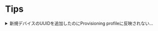 # Tips

<details>
<summary>新規デバイスのUUIDを追加したのにProvisioning profileに反映されない...</summary>

キャッシュが悪さをしている可能性あり。下記手順を試す。

1. XcodeのAuto Signing機能にチェック入れる。
2. `$HOME/Library/MobileDevice/Provisioning Profiles` 直下にあるProvisioning profileを全て消す。
3. 新しいProvisioning profileが生成される。
4. 新規デバイスのUUIDが追加されたPrivisioning profileが作成される。

</details>
